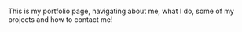 ######
This is my portfolio page,
 navigating about me, 
 what I do, 
 some of my projects
 and how to contact me!
#####